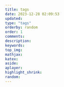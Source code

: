 ```yaml
---
title: tags
date: 2023-12-28 02:09:53
updated:
type: "tags"
orderby: random
order: 1
comments:
description:
keywords:
top_img:
mathjax:
katex:
aside:
aplayer:
highlight_shrink:
random:
---
```

